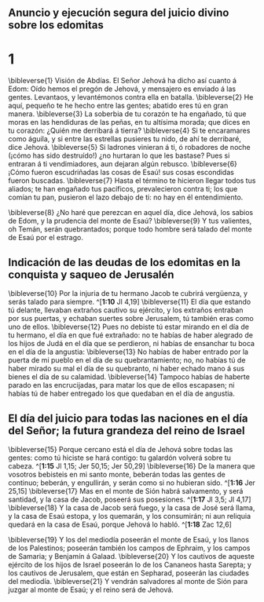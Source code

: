 ## Anuncio y ejecución segura del juicio divino sobre los edomitas
# 1 
\bibleverse{1} Visión de Abdías. El Señor Jehová ha dicho así cuanto á Edom: Oído hemos el pregón de Jehová, y mensajero es enviado á las gentes. Levantaos, y levantémonos contra ella en batalla. \bibleverse{2} He aquí, pequeño te he hecho entre las gentes; abatido eres tú en gran manera. \bibleverse{3} La soberbia de tu corazón te ha engañado, tú que moras en las hendiduras de las peñas, en tu altísima morada; que dices en tu corazón: ¿Quién me derribará á tierra? \bibleverse{4} Si te encaramares como águila, y si entre las estrellas pusieres tu nido, de ahí te derribaré, dice Jehová. \bibleverse{5} Si ladrones vinieran á ti, ó robadores de noche (¡cómo has sido destruído!) ¿no hurtaran lo que les bastase? Pues si entraran á ti vendimiadores, aun dejaran algún rebusco. \bibleverse{6} ¡Cómo fueron escudriñadas las cosas de Esaú! sus cosas escondidas fueron buscadas. \bibleverse{7} Hasta el término te hicieron llegar todos tus aliados; te han engañado tus pacíficos, prevalecieron contra ti; los que comían tu pan, pusieron el lazo debajo de ti: no hay en él entendimiento. 


\bibleverse{8} ¿No haré que perezcan en aquel día, dice Jehová, los sabios de Edom, y la prudencia del monte de Esaú? \bibleverse{9} Y tus valientes, oh Temán, serán quebrantados; porque todo hombre será talado del monte de Esaú por el estrago. 



## Indicación de las deudas de los edomitas en la conquista y saqueo de Jerusalén
\bibleverse{10} Por la injuria de tu hermano Jacob te cubrirá vergüenza, y serás talado para siempre. ^[**1:10** Jl 4,19] \bibleverse{11} El día que estando tú delante, llevaban extraños cautivo su ejército, y los extraños entraban por sus puertas, y echaban suertes sobre Jerusalem, tú también eras como uno de ellos. \bibleverse{12} Pues no debiste tú estar mirando en el día de tu hermano, el día en que fué extrañado: no te habías de haber alegrado de los hijos de Judá en el día que se perdieron, ni habías de ensanchar tu boca en el día de la angustia: \bibleverse{13} No habías de haber entrado por la puerta de mi pueblo en el día de su quebrantamiento; no, no habías tú de haber mirado su mal el día de su quebranto, ni haber echado mano á sus bienes el día de su calamidad. \bibleverse{14} Tampoco habías de haberte parado en las encrucijadas, para matar los que de ellos escapasen; ni habías tú de haber entregado los que quedaban en el día de angustia. 




## El día del juicio para todas las naciones en el día del Señor; la futura grandeza del reino de Israel
\bibleverse{15} Porque cercano está el día de Jehová sobre todas las gentes: como tú hiciste se hará contigo: tu galardón volverá sobre tu cabeza. ^[**1:15** Jl 1,15; Jer 50,15; Jer 50,29] \bibleverse{16} De la manera que vosotros bebisteis en mi santo monte, beberán todas las gentes de continuo; beberán, y engullirán, y serán como si no hubieran sido. ^[**1:16** Jer 25,15] \bibleverse{17} Mas en el monte de Sión habrá salvamento, y será santidad, y la casa de Jacob, poseerá sus posesiones. ^[**1:17** Jl 3,5; Jl 4,17] \bibleverse{18} Y la casa de Jacob será fuego, y la casa de José será llama, y la casa de Esaú estopa, y los quemarán, y los consumirán; ni aun reliquia quedará en la casa de Esaú, porque Jehová lo habló. 
^[**1:18** Zac 12,6] 
   

\bibleverse{19} Y los del mediodía poseerán el monte de Esaú, y los llanos de los Palestinos; poseerán también los campos de Ephraim, y los campos de Samaria; y Benjamín á Galaad. \bibleverse{20} Y los cautivos de aqueste ejército de los hijos de Israel poseerán lo de los Cananeos hasta Sarepta; y los cautivos de Jerusalem, que están en Sepharad, poseerán las ciudades del mediodía. \bibleverse{21} Y vendrán salvadores al monte de Sión para juzgar al monte de Esaú; y el reino será de Jehová. 